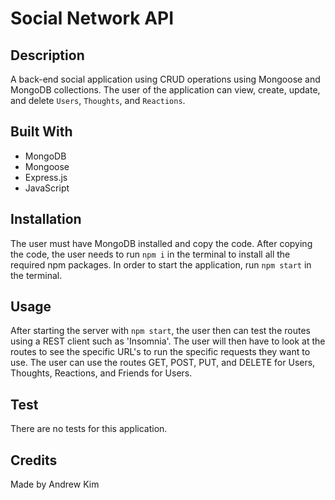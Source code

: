 # Social Network API

## Description
A back-end social application using CRUD operations using Mongoose and MongoDB collections. The user of the application can view, create, update, and delete `Users`, `Thoughts`, and `Reactions`.

## Built With
* MongoDB
* Mongoose
* Express.js
* JavaScript

## Installation
The user must have MongoDB installed and copy the code. After copying the code, the user needs to run `npm i` in the terminal to install all the required npm packages. In order to start the application, run `npm start` in the terminal.

## Usage
After starting the server with `npm start`, the user then can test the routes using a REST client such as 'Insomnia'. The user will then have to look at the routes to see the specific URL's to run the specific requests they want to use. The user can use the routes GET, POST, PUT, and DELETE for Users, Thoughts, Reactions, and Friends for Users.

<!-- Screenshots -->

<!-- Video Demo -->

## Test
There are no tests for this application.

## Credits
Made by Andrew Kim